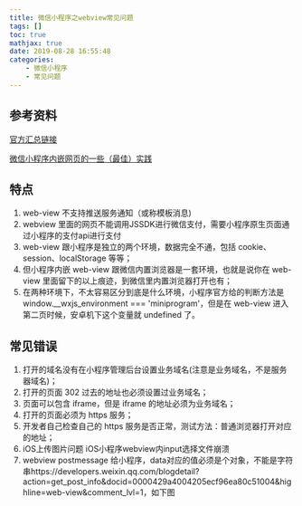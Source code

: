 ```yaml
---
title: 微信小程序之webview常见问题
tags: []
toc: true
mathjax: true
date: 2019-08-28 16:55:48
categories:
    - 微信小程序
    - 常见问题
---
```


## 参考资料

[官方汇总链接](https://developers.weixin.qq.com/blogdetail?action=get_post_info&lang=zh_CN&token=585555149&docid=ebfd9e5ec9986b4f23c41f8d8bbf2730)

[微信小程序内嵌网页的一些（最佳）实践 ](https://zhuanlan.zhihu.com/p/33985049)

## 特点

1. web-view 不支持推送服务通知（或称模板消息)
2. webview 里面的网页不能调用JSSDK进行微信支付，需要小程序原生页面通过小程序的支付api进行支付
3. web-view 跟小程序是独立的两个环境，数据完全不通，包括 cookie、session、localStorage 等等；
4. 但小程序内嵌 web-view 跟微信内置浏览器是一套环境，也就是说你在 web-view 里面留下的以上痕迹，到微信里内置浏览器打开也有；
5. 在两种环境下，不太容易区分到底是什么环境，小程序官方给的判断方法是 window.__wxjs_environment === 'miniprogram'，但是在 web-view 进入第二页时候，安卓机下这个变量就 undefined 了。

## 常见错误

1. 打开的域名没有在小程序管理后台设置业务域名(注意是业务域名，不是服务器域名)；
2. 打开的页面 302 过去的地址也必须设置过业务域名；
3. 页面可以包含 iframe，但是 iframe 的地址必须为业务域名；
4. 打开的页面必须为 https 服务；
5. 开发者自己检查自己的 https 服务是否正常，测试方法：普通浏览器打开对应的地址；
6. iOS上传图片问题 iOS小程序webview内input选择文件崩溃
7. webview postmessage 给小程序，data对应的值必须是个对象，不能是字符串https://developers.weixin.qq.com/blogdetail?action=get_post_info&docid=0000429a4004205ecf96ea80c51004&highline=web-view&comment_lvl=1，如下图

